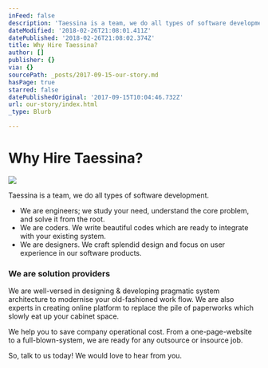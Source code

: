 ```yaml
---
inFeed: false
description: 'Taessina is a team, we do all types of software development.'
dateModified: '2018-02-26T21:08:01.411Z'
datePublished: '2018-02-26T21:08:02.374Z'
title: Why Hire Taessina?
author: []
publisher: {}
via: {}
sourcePath: _posts/2017-09-15-our-story.md
hasPage: true
starred: false
datePublishedOriginal: '2017-09-15T10:04:46.732Z'
url: our-story/index.html
_type: Blurb

---
```

# Why Hire Taessina?
![](https://the-grid-user-content.s3-us-west-2.amazonaws.com/16c2264c-57c7-474e-a14e-c591a2cbcd30.jpg)

Taessina is a team, we do all types of software development.

* We are engineers; we study your need, understand the core problem, and solve it from the root.
* We are coders. We write beautiful codes which are ready to integrate with your existing system.
* We are designers. We craft splendid design and focus on user experience in our software products.

### We are solution providers

We are well-versed in designing & developing pragmatic system architecture to modernise your old-fashioned work flow. We are also experts in creating online platform to replace the pile of paperworks which slowly eat up your cabinet space.

We help you to save company operational cost. From a one-page-website to a full-blown-system, we are ready for any outsource or insource job.

So, talk to us today! We would love to hear from you.